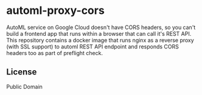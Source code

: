 # automl-proxy-cors

AutoML service on Google Cloud doesn't have CORS headers, so you can't build a frontend app that runs within a browser that can call it's REST API. This repository contains a docker image that runs nginx as a reverse proxy (with SSL support) to automl REST API endpoint and responds CORS headers too as part of preflight check.

## License
Public Domain

